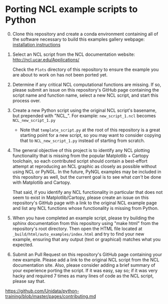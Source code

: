 Porting NCL example scripts to Python
=====================================
0. Clone this repository and create a conda environment containing all of the software necessary to build this examples gallery webpage: [installation instructions](INSTALLATION.md)

1. Select an NCL script from the NCL documentation website: http://ncl.ucar.edu/Applications/

   Check the `Plots` directory of this repository to ensure the example you are about to work on has not been ported yet.

2. Determine if any critical NCL computational functions are missing. If so, please submit an issue on this repository's GitHub page containing the script name and function name, select a new NCL script, and start this process over.

3. Create a new Python script using the original NCL script's basename, but prepended with "NCL_". For example:
    `new_script_1.ncl` becomes `NCL_new_script_1.py`

    * Note that `template_script.py` at the root of this repository is a great starting point for a new script, so you may want to consider copying that to `NCL_new_script_1.py` instead of starting from scratch.


4. The general objective of this project is to identify any NCL plotting functionality that is missing from the popular Matplotlib + Cartopy toolchain, so each contributed script should contain a best-effort attempt at reproducing an NCL graphic as closely as possible without using NCL or PyNGL. In the future, PyNGL examples may be included in this repository as well, but the current goal is to see what *can't* be done with Matplotlib and Cartopy.

   That said, if you identify any NCL functionality in particular that does not seem to exist in Matplotlib/Cartopy, please create an issue on this repository's GitHub page with a link to the original NCL example page and list any NCL functions whose functionality is missing from Python.

5. When you have completed an example script, please try building the sphinx documentation from this repository using "make html" from the repository's root directory. Then open the HTML file located at `_build/html/auto_examples/index.html` and try to find your new example, ensuring that any output (text or graphical) matches what you expected.

6. Submit an Pull Request on this repository's GitHub page containing your new example. Please add a link to the original NCL script from the NCL documentation site. Also, please consider adding a brief summary of your experience porting the script. If it was easy, say so; if it was very hacky and required 7 times as many lines of code as the NCL script, please say that.

https://github.com/Unidata/python-training/blob/master/pages/contributing.md
